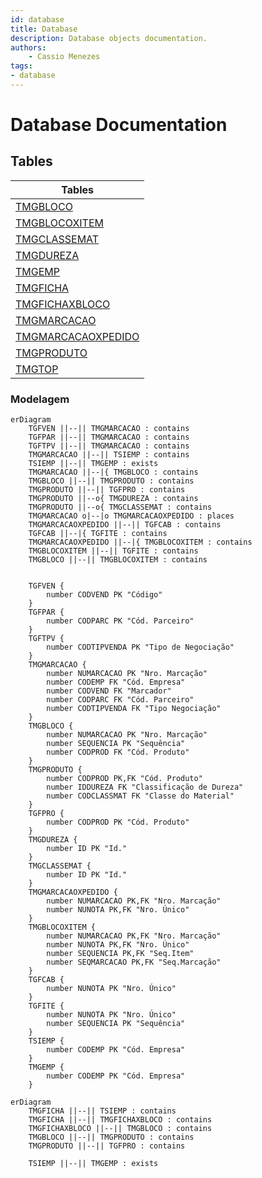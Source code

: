 ```yaml
---
id: database
title: Database
description: Database objects documentation.
authors:
    - Cassio Menezes
tags: 
- database
---
```

# Database Documentation

## Tables

| Tables |
|--|
| [TMGBLOCO](TMGBLOCO.md) |
| [TMGBLOCOXITEM](TMGBLOCOXITEM.md) |
| [TMGCLASSEMAT](TMGCLASSEMAT.md) |
| [TMGDUREZA](TMGDUREZA.md) |
| [TMGEMP](TMGEMP.md) |
| [TMGFICHA](TMGFICHA.md) |
| [TMGFICHAXBLOCO](TMGFICHAXBLOCO.md) |
| [TMGMARCACAO](TMGMARCACAO.md) |
| [TMGMARCACAOXPEDIDO](TMGMARCACAOXPEDIDO.md) |
| [TMGPRODUTO](TMGPRODUTO.md) |
| [TMGTOP](TMGTOP.md) |

### Modelagem

```mermaid
erDiagram
    TGFVEN ||--|| TMGMARCACAO : contains
    TGFPAR ||--|| TMGMARCACAO : contains
    TGFTPV ||--|| TMGMARCACAO : contains
    TMGMARCACAO ||--|| TSIEMP : contains
    TSIEMP ||--|| TMGEMP : exists
    TMGMARCACAO ||--|{ TMGBLOCO : contains
    TMGBLOCO ||--|| TMGPRODUTO : contains
    TMGPRODUTO ||--|| TGFPRO : contains
    TMGPRODUTO ||--o{ TMGDUREZA : contains
    TMGPRODUTO ||--o{ TMGCLASSEMAT : contains
    TMGMARCACAO o|--|o TMGMARCACAOXPEDIDO : places
    TMGMARCACAOXPEDIDO ||--|| TGFCAB : contains
    TGFCAB ||--|{ TGFITE : contains
    TMGMARCACAOXPEDIDO ||--|{ TMGBLOCOXITEM : contains
    TMGBLOCOXITEM ||--|| TGFITE : contains
    TMGBLOCO ||--|| TMGBLOCOXITEM : contains


    TGFVEN {
        number CODVEND PK "Código"
    }
    TGFPAR {
        number CODPARC PK "Cód. Parceiro"
    }
    TGFTPV {
        number CODTIPVENDA PK "Tipo de Negociação"
    }
    TMGMARCACAO {
        number NUMARCACAO PK "Nro. Marcação"
        number CODEMP FK "Cód. Empresa"
        number CODVEND FK "Marcador"
        number CODPARC FK "Cód. Parceiro"
        number CODTIPVENDA FK "Tipo Negociação"
    }
    TMGBLOCO {
        number NUMARCACAO PK "Nro. Marcação"
        number SEQUENCIA PK "Sequência"
        number CODPROD FK "Cód. Produto"
    }
    TMGPRODUTO {
        number CODPROD PK,FK "Cód. Produto"
        number IDDUREZA FK "Classificação de Dureza"
        number CODCLASSMAT FK "Classe do Material"
    }
    TGFPRO {
        number CODPROD PK "Cód. Produto"
    }
    TMGDUREZA {
        number ID PK "Id."
    }
    TMGCLASSEMAT {
        number ID PK "Id."
    }
    TMGMARCACAOXPEDIDO {
        number NUMARCACAO PK,FK "Nro. Marcação"
        number NUNOTA PK,FK "Nro. Único"
    }
    TMGBLOCOXITEM {
        number NUMARCACAO PK,FK "Nro. Marcação"
        number NUNOTA PK,FK "Nro. Único"
        number SEQUENCIA PK,FK "Seq.Item"
        number SEQMARCACAO PK,FK "Seq.Marcação"
    }
    TGFCAB {
        number NUNOTA PK "Nro. Único"
    }
    TGFITE {
        number NUNOTA PK "Nro. Único"
        number SEQUENCIA PK "Sequência"
    }
    TSIEMP {
        number CODEMP PK "Cód. Empresa"
    }
    TMGEMP {
        number CODEMP PK "Cód. Empresa"
    }
```

```mermaid
erDiagram
    TMGFICHA ||--|| TSIEMP : contains
    TMGFICHA ||--|| TMGFICHAXBLOCO : contains
    TMGFICHAXBLOCO ||--|| TMGBLOCO : contains
    TMGBLOCO ||--|| TMGPRODUTO : contains
    TMGPRODUTO ||--|| TGFPRO : contains

    TSIEMP ||--|| TMGEMP : exists
```
